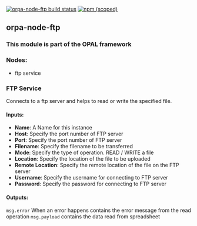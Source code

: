 [![orpa-node-ftp build status](https://frozen-fortress-98851.herokuapp.com/telligro/orpa-nodes/4/badge?subject=build)](https://travis-ci.org/telligro/orpa-nodes) [![npm (scoped)](https://img.shields.io/npm/v/@torpadev/orpa-node-ftp.svg)](https://www.npmjs.com/package/@torpadev/orpa-node-ftp)
## orpa-node-ftp
### This module is part of the OPAL framework
### Nodes: 
* ftp service
### FTP Service
Connects to a ftp server and helps to read or write the specified file.
#### Inputs:
* **Name**: A Name for this instance
* **Host**: Specify the port number of FTP server
* **Port**: Specify the port number of FTP server
* **Filename**: Specify the filename to be transferred
* **Mode**: Specify the type of operation. READ / WRITE a file
* **Location**: Specify the location of the file to be uploaded
* **Remote Location**: Specify the remote location of the file on the FTP server
* **Username**: Specify the username for connecting to FTP server
* **Password**: Specify the password for connecting to FTP server
#### Outputs:
`msg.error` When an error happens contains the error message from the read operation
`msg.payload` contains the data read from spreadsheet
